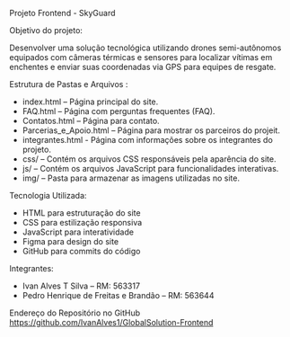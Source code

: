 Projeto Frontend - SkyGuard



Objetivo do projeto:

Desenvolver uma solução tecnológica utilizando drones semi-autônomos equipados com câmeras térmicas e sensores para localizar vítimas em enchentes e enviar suas coordenadas via GPS para equipes de resgate.



Estrutura de Pastas e Arquivos :

- index.html – Página principal do site.
- FAQ.html – Página com perguntas frequentes (FAQ).
- Contatos.html – Página para contato.
- Parcerias_e_Apoio.html – Página para mostrar os parceiros do projeit.
- integrantes.html - Página com informações sobre os integrantes do projeto.
- css/ – Contém os arquivos CSS responsáveis pela aparência do site.
- js/ – Contém os arquivos JavaScript para funcionalidades interativas.
- img/ – Pasta para armazenar as imagens utilizadas no site.



Tecnologia Utilizada:

- HTML para estruturação do site
- CSS para estilização responsiva
- JavaScript para interatividade
- Figma para design do site
- GitHub para commits do código



Integrantes:

- Ivan Alves T Silva – RM: 563317
- Pedro Henrique de Freitas e Brandão – RM: 563644
  
Endereço do Repositório no GitHub https://github.com/IvanAlves1/GlobalSolution-Frontend
